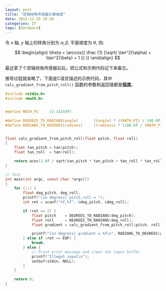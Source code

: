 ```yaml
---
layout: post
title: "双轴倾角传感器计算坡度"
date: 2012-12-29 19:30
categories: IT
tags: [Hardware]
---
```


令 $x$ 轴, $y$ 轴上的转角分别为 $\alpha, \beta$, 平面坡度为 $\theta$, 则:

$$
\begin{align}
  \theta = \arccos({
    \frac
      {1}
      {\sqrt{
        \tan^2{\alpha} + \tan^2{\beta} + 1
      }}
  })
\end{align}
$$

最近拿了个双轴倾角传感器玩玩，把公式和示例代码记下来备忘。

推导过程就省略了，下面是C语言描述的示例代码，其中 `calc_gradient_from_pitch_roll()` 函数的参数和返回值都是**弧度**。

``` c 坡度计算示例代码
#include <stdio.h>
#include <math.h>


#define MATH_PI     (3.14159f)

#define DEGREES_TO_RADIANS(angle)       ((angle) * ((MATH_PI) / 180.0f))
#define RADIANS_TO_DEGREES(radians)     ((radians) * (180.0f / (MATH_PI)))


float calc_gradient_from_pitch_roll(float pitch, float roll)
{
    float tan_pitch = tan(pitch);
    float tan_roll  = tan(roll);

    return acos(1.0f / sqrt(tan_pitch * tan_pitch + tan_roll * tan_roll + 1.0f));
}

// Test
int main(int argc, const char *argv[])
{
    for (;;) {
        float deg_pitch, deg_roll;
        printf("(in degress) pitch,roll = ");
        int ret = scanf("%f,%f", &deg_pitch, &deg_roll);

        if (ret == 2) {
            float pitch    = DEGREES_TO_RADIANS(deg_pitch);
            float roll     = DEGREES_TO_RADIANS(deg_roll);
            float gradient = calc_gradient_from_pitch_roll(pitch, roll);

            printf("(in degress) gradient = %f\n", RADIANS_TO_DEGREES(gradient));
        } else if (ret == EOF) {
            break;
        } else {
            // Print error message and clear the input buffer
            printf("Illegal input\n");
            setbuf(stdin, NULL);
        }
    }

    return 0;
}
```

